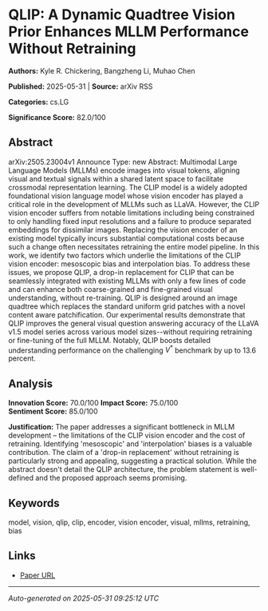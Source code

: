 # QLIP: A Dynamic Quadtree Vision Prior Enhances MLLM Performance Without Retraining

**Authors:** Kyle R. Chickering, Bangzheng Li, Muhao Chen

**Published:** 2025-05-31 | **Source:** arXiv RSS

**Categories:** cs.LG

**Significance Score:** 82.0/100

## Abstract

arXiv:2505.23004v1 Announce Type: new 
Abstract: Multimodal Large Language Models (MLLMs) encode images into visual tokens, aligning visual and textual signals within a shared latent space to facilitate crossmodal representation learning. The CLIP model is a widely adopted foundational vision language model whose vision encoder has played a critical role in the development of MLLMs such as LLaVA. However, the CLIP vision encoder suffers from notable limitations including being constrained to only handling fixed input resolutions and a failure to produce separated embeddings for dissimilar images. Replacing the vision encoder of an existing model typically incurs substantial computational costs because such a change often necessitates retraining the entire model pipeline.
  In this work, we identify two factors which underlie the limitations of the CLIP vision encoder: mesoscopic bias and interpolation bias. To address these issues, we propose QLIP, a drop-in replacement for CLIP that can be seamlessly integrated with existing MLLMs with only a few lines of code and can enhance both coarse-grained and fine-grained visual understanding, without re-training. QLIP is designed around an image quadtree which replaces the standard uniform grid patches with a novel content aware patchification. Our experimental results demonstrate that QLIP improves the general visual question answering accuracy of the LLaVA v1.5 model series across various model sizes--without requiring retraining or fine-tuning of the full MLLM. Notably, QLIP boosts detailed understanding performance on the challenging $V^{\ast}$ benchmark by up to 13.6 percent.

## Analysis

**Innovation Score:** 70.0/100
**Impact Score:** 75.0/100  
**Sentiment Score:** 85.0/100

**Justification:** The paper addresses a significant bottleneck in MLLM development – the limitations of the CLIP vision encoder and the cost of retraining. Identifying 'mesoscopic' and 'interpolation' biases is a valuable contribution. The claim of a 'drop-in replacement' without retraining is particularly strong and appealing, suggesting a practical solution. While the abstract doesn't detail the QLIP architecture, the problem statement is well-defined and the proposed approach seems promising.

## Keywords

model, vision, qlip, clip, encoder, vision encoder, visual, mllms, retraining, bias

## Links

- [Paper URL](https://arxiv.org/abs/2505.23004)

---
*Auto-generated on 2025-05-31 09:25:12 UTC*
